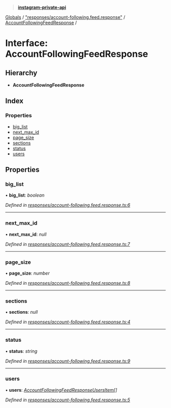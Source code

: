 > **[instagram-private-api](../README.md)**

[Globals](../README.md) / ["responses/account-following.feed.response"](../modules/_responses_account_following_feed_response_.md) / [AccountFollowingFeedResponse](_responses_account_following_feed_response_.accountfollowingfeedresponse.md) /

# Interface: AccountFollowingFeedResponse

## Hierarchy

* **AccountFollowingFeedResponse**

## Index

### Properties

* [big_list](_responses_account_following_feed_response_.accountfollowingfeedresponse.md#big_list)
* [next_max_id](_responses_account_following_feed_response_.accountfollowingfeedresponse.md#next_max_id)
* [page_size](_responses_account_following_feed_response_.accountfollowingfeedresponse.md#page_size)
* [sections](_responses_account_following_feed_response_.accountfollowingfeedresponse.md#sections)
* [status](_responses_account_following_feed_response_.accountfollowingfeedresponse.md#status)
* [users](_responses_account_following_feed_response_.accountfollowingfeedresponse.md#users)

## Properties

###  big_list

• **big_list**: *boolean*

*Defined in [responses/account-following.feed.response.ts:6](https://github.com/dilame/instagram-private-api/blob/01eb399/src/responses/account-following.feed.response.ts#L6)*

___

###  next_max_id

• **next_max_id**: *null*

*Defined in [responses/account-following.feed.response.ts:7](https://github.com/dilame/instagram-private-api/blob/01eb399/src/responses/account-following.feed.response.ts#L7)*

___

###  page_size

• **page_size**: *number*

*Defined in [responses/account-following.feed.response.ts:8](https://github.com/dilame/instagram-private-api/blob/01eb399/src/responses/account-following.feed.response.ts#L8)*

___

###  sections

• **sections**: *null*

*Defined in [responses/account-following.feed.response.ts:4](https://github.com/dilame/instagram-private-api/blob/01eb399/src/responses/account-following.feed.response.ts#L4)*

___

###  status

• **status**: *string*

*Defined in [responses/account-following.feed.response.ts:9](https://github.com/dilame/instagram-private-api/blob/01eb399/src/responses/account-following.feed.response.ts#L9)*

___

###  users

• **users**: *[AccountFollowingFeedResponseUsersItem](../classes/_responses_account_following_feed_response_.accountfollowingfeedresponseusersitem.md)[]*

*Defined in [responses/account-following.feed.response.ts:5](https://github.com/dilame/instagram-private-api/blob/01eb399/src/responses/account-following.feed.response.ts#L5)*
